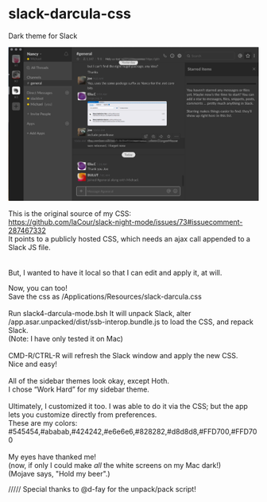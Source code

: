 # slack-darcula-css
Dark theme for Slack


<img src="https://raw.githubusercontent.com/mjacobsen4DFM/slack-darcula-css/master/Slack-Darcula.png" />

This is the original source of my CSS:<br/>
https://github.com/laCour/slack-night-mode/issues/73#issuecomment-287467332<br/>
It points to a publicly hosted CSS, which needs an ajax call appended to a Slack JS file.<br/>
<br/>
<br/>
But, I wanted to have it local so that I can edit and apply it, at will.<br/>

Now, you can too!
<br/>
Save the css as /Applications/Resources/slack-darcula.css<br/>
<br/>
Run slack4-darcula-mode.bsh
It will unpack Slack, alter /app.asar.unpacked/dist/ssb-interop.bundle.js to load the CSS, and repack Slack.
<br/> 
(Note: I have only tested it on Mac)<br/> 
<br/>
CMD-R/CTRL-R will refresh the Slack window and apply the new CSS.<br/>
Nice and easy!<br/>
<br/>
All of the sidebar themes look okay, except Hoth.<br/>
I chose “Work Hard” for my sidebar theme.<br/>
<br/>
Ultimately, I customized it too. I was able to do it via the CSS; but the app lets you customize directly from preferences.<br/> 
These are my colors:<br/>
#545454,#ababab,#424242,#e6e6e6,#828282,#d8d8d8,#FFD700,#FFD700<br/>
<br/>
My eyes have thanked me!<br/>
(now, if only I could make *all* the white screens on my Mac dark!)<br/>
(Mojave says, "Hold my beer".)<br/>

/////
Special thanks to @d-fay for the unpack/pack script!
